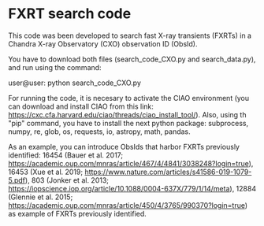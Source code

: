 # FXRT search code
This code was been developed to search fast X-ray transients (FXRTs) in a Chandra X-ray Observatory (CXO) observation ID (ObsId).

You have to download both files (search_code_CXO.py and search_data.py), and run using the command:

user@user: python search_code_CXO.py

For running the code, it is necesary to activate the CIAO environment (you can download and install CIAO from this link: https://cxc.cfa.harvard.edu/ciao/threads/ciao_install_tool/). Also, using th "pip" command, you have to install the next python package: subprocess, numpy, re, glob, os, requests, io, astropy, math, pandas.

As an example, you can introduce ObsIds that harbor FXRTs previously identified: 16454 (Bauer et al. 2017; https://academic.oup.com/mnras/article/467/4/4841/3038248?login=true), 16453 (Xue et al. 2019; https://www.nature.com/articles/s41586-019-1079-5.pdf), 803 (Jonker et al. 2013; https://iopscience.iop.org/article/10.1088/0004-637X/779/1/14/meta), 12884 (Glennie et al. 2015; https://academic.oup.com/mnras/article/450/4/3765/990370?login=true) as example of FXRTs previously identified.
